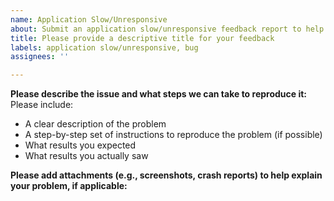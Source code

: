 ```yaml
---
name: Application Slow/Unresponsive
about: Submit an application slow/unresponsive feedback report to help us improve
title: Please provide a descriptive title for your feedback
labels: application slow/unresponsive, bug
assignees: ''

---
```


**Please describe the issue and what steps we can take to reproduce it:**
Please include:
- A clear description of the problem
- A step-by-step set of instructions to reproduce the problem (if possible)
- What results you expected
- What results you actually saw

**Please add attachments (e.g., screenshots, crash reports) to help explain your problem, if applicable:**

